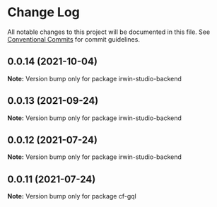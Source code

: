 # Change Log

All notable changes to this project will be documented in this file.
See [Conventional Commits](https://conventionalcommits.org) for commit guidelines.

## 0.0.14 (2021-10-04)

**Note:** Version bump only for package irwin-studio-backend





## 0.0.13 (2021-09-24)

**Note:** Version bump only for package irwin-studio-backend





## 0.0.12 (2021-07-24)

**Note:** Version bump only for package irwin-studio-backend





## 0.0.11 (2021-07-24)

**Note:** Version bump only for package cf-gql
